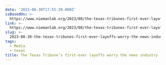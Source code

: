 ```yaml
---
date: '2023-08-30T17:55:39.000Z'
isBasedOn: >-
  https://www.niemanlab.org/2023/08/the-texas-tribunes-first-ever-layoffs-worry-the-news-industry/
link: >-
  https://www.niemanlab.org/2023/08/the-texas-tribunes-first-ever-layoffs-worry-the-news-industry/
slug: >-
  2023-08-30-the-texas-tribunes-first-ever-layoffs-worry-the-news-industry-or-nieman-jou
tags:
  - Media
  - texas
title: The Texas Tribune’s first-ever layoffs worry the news industry | Nieman Jou
---
```


